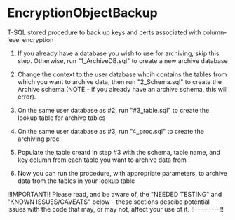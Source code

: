# EncryptionObjectBackup
T-SQL stored procedure to back up keys and certs associated with column-level encryption

1) If you already have a database you wish to use for archiving, skip this step.  Otherwise, run "1_ArchiveDB.sql" to create a new archive database

2) Change the context to the user database whcih contains the tables from which you want to archive data, then run "2_Schema.sql" to create the Archive schema (NOTE - if you already have an archive schema, this will error).

3) On the same user database as #2, run "#3_table.sql" to create the lookup table for archive tables

4) On the same user database as #3, run "4_proc.sql" to create the archiving proc

4) Populate the table creatd in step #3 with the schema, table name, and key column from each table you want to archive data from

5) Now you can run the procedure, with appropriate parameters, to archive data from the tables in your lookup table

!!IMPORTANT!!
Please read, and be aware of, the "NEEDED TESTING" and "KNOWN ISSUES/CAVEATS" below - these sections descibe potential issues with the code that may, or may not, affect your use of it.
!!---------!!

